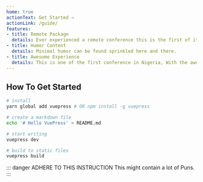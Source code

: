 ```yaml
---
home: true
actionText: Get Started →
actionLink: /guide/
features:
- title: Remote Package
  details: Ever experienced a remote conference this is the first of it kind and it promises to be mind blowing.
- title: Humor Content 
  details: Minimal humor can be found sprinkled here and there.
- title: Awesome Experience
  details: This is one of the first conference in Nigeria, With the awesome line up speakers it's definitely going to be amazing.
---
```


## How To Get Started

``` bash
# install
yarn global add vuepress # OR npm install -g vuepress

# create a markdown file
echo '# Hello VuePress' > README.md

# start writing
vuepress dev

# build to static files
vuepress build


```
::: danger ADHERE TO THIS INSTRUCTION
This might contain a lot of Puns.
:::